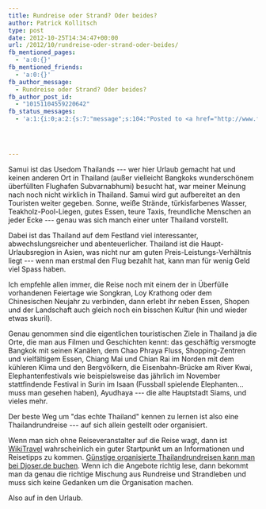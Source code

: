 ```yaml
---
title: Rundreise oder Strand? Oder beides?
author: Patrick Kollitsch
type: post
date: 2012-10-25T14:34:47+00:00
url: /2012/10/rundreise-oder-strand-oder-beides/
fb_mentioned_pages:
  - 'a:0:{}'
fb_mentioned_friends:
  - 'a:0:{}'
fb_author_message:
  - Rundreise oder Strand? Oder beides?
fb_author_post_id:
  - "10151104559220642"
fb_status_messages:
  - 'a:1:{i:0;a:2:{s:7:"message";s:104:"Posted to <a href="http://www.facebook.com/10151104559220642" target="_blank">your Facebook Timeline</a>";s:5:"error";s:0:"";}}'




---
```

Samui ist das Usedom Thailands --- wer hier Urlaub gemacht hat und keinen anderen Ort in Thailand (außer vielleicht Bangkoks wunderschönem überfüllten Flughafen Subvarnabhumi) besucht hat, war meiner Meinung nach noch nicht wirklich in Thailand. Samui wird gut aufbereitet an den Touristen weiter gegeben. Sonne, weiße Strände, türkisfarbenes Wasser, Teakholz-Pool-Liegen, gutes Essen, teure Taxis, freundliche Menschen an jeder Ecke --- genau was sich manch einer unter Thailand vorstellt.

Dabei ist das Thailand auf dem Festland viel interessanter, abwechslungsreicher und abenteuerlicher. Thailand ist die Haupt-Urlaubsregion in Asien, was nicht nur am guten Preis-Leistungs-Verhältnis liegt --- wenn man erstmal den Flug bezahlt hat, kann man für wenig Geld viel Spass haben.

Ich empfehle allen immer, die Reise noch mit einem der in Überfülle vorhandenen Feiertage wie Songkran, Loy Krathong oder dem Chinesischen Neujahr zu verbinden, dann erlebt ihr neben Essen, Shopen und der Landschaft auch gleich noch ein bisschen Kultur (hin und wieder etwas skuril).

Genau genommen sind die eigentlichen touristischen Ziele in Thailand ja die Orte, die man aus Filmen und Geschichten kennt: das geschäftig versmogte Bangkok mit seinen Kanälen, dem Chao Phraya Fluss, Shopping-Zentren und vielfältigem Essen, Chiang Mai und Chian Rai im Norden mit dem kühleren Klima und den Bergvölkern, die Eisenbahn-Brücke am River Kwai, Elephantenfestivals wie beispielsweise das jährlich im November stattfindende Festival in Surin im Isaan (Fussball spielende Elephanten... muss man gesehen haben), Ayudhaya --- die alte Hauptstadt Siams, und vieles mehr.

Der beste Weg um "das echte Thailand" kennen zu lernen ist also eine Thailandrundreise --- auf sich allein gestellt oder organisiert.

Wenn man sich ohne Reiseveranstalter auf die Reise wagt, dann ist [WikiTravel][1] wahrscheinlich ein guter Startpunkt um an Informationen und Reisetipps zu kommen. [Günstige organisierte Thailandrundreisen kann man bei Djoser.de buchen][2]. Wenn ich die Angebote richtig lese, dann bekommt man da genau die richtige Mischung aus Rundreise und Strandleben und muss sich keine Gedanken um die Organisation machen.

Also auf in den Urlaub.

 [1]: http://wikitravel.org/en/Thailand
 [2]: http://www.djoser.de/rundreise_thailand_laos/